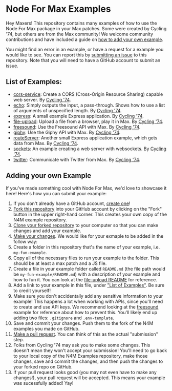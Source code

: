 # Node For Max Examples

Hey Maxers! This repository contains many examples of how to use the Node For Max package in your Max patches. Some were created by Cycling '74, but others are from the Max community! We welcome community contributions and have included a guide on [how to add your own example](#adding-your-own-example). 

You might find an error in an example, or have a request for a example you would like to see. You can report this by [submitting an issue](https://github.com/Cycling74/n4m-examples/issues/new) to this repository. Note that you will need to have a GitHub account to submit an issue.

## List of Examples:

* [cors-service](https://github.com/Cycling74/n4m-examples/tree/master/cors-service): Create a CORS (Cross-Origin Resource Sharing) capable web server. By [Cycling '74](https://github.com/Cycling74).
* [echo](https://github.com/Cycling74/n4m-examples/tree/master/echo): Simply outputs the input, a pass-through. Shows how to use a list of arguments of unspecified length. By [Cycling '74](https://github.com/Cycling74).
* [express](https://github.com/Cycling74/n4m-examples/tree/master/express): A small example Express application. By [Cycling '74](https://github.com/Cycling74).
* [file-upload](https://github.com/Cycling74/n4m-examples/tree/master/file-upload): Upload a file from a browser, play it in Max. By [Cycling '74](https://github.com/Cycling74).
* [freesound](https://github.com/Cycling74/n4m-examples/tree/master/freesound): Use the Freesound API with Max. By [Cycling '74](https://github.com/Cycling74).
* [giphy](https://github.com/Cycling74/n4m-examples/tree/master/giphy): Use the Giphy API with Max. By [Cycling '74](https://github.com/Cycling74).
* [routeServer](https://github.com/Cycling74/n4m-examples/tree/master/routeServer): Another small Express application example, which gets data from Max. By [Cycling '74](https://github.com/Cycling74).
* [sockets](https://github.com/Cycling74/n4m-examples/tree/master/sockets): An example creating a web server with websockets. By [Cycling '74](https://github.com/Cycling74).
* [twitter](https://github.com/Cycling74/n4m-examples/tree/master/twitter): Communicate with Twitter from Max. By [Cycling '74](https://github.com/Cycling74).

## Adding your own Example

If you've made something cool with Node For Max, we'd love to showcase it here! Here's how you can submit your example:

1. If you don't already have a GitHub account, [create one](https://github.com/join)!
2. [Fork this repository](https://guides.github.com/activities/forking/#fork) into your GitHub account by clicking on the "Fork" button in the upper right-hand corner. This creates your own copy of the N4M example repository.
3. [Clone your forked repository](https://guides.github.com/activities/forking/#clone) to your computer so that you can make changes and add your example.
4. [Make your changes](https://guides.github.com/activities/forking/#making-changes). We would like for your exmaple to be added in the follow way:
  1. Create a folder in this repository that's the name of your example, i.e. `my-fun-example`.
  2. Copy all of the necessary files to run your example to the folder. This should be at least a max patch and a JS file.
  3. Create a file in your example folder called `README.md` (the file path would be `my-fun-example/README.md`) with a description of your example and how to fun it. You can look at the [file-upload README](https://github.com/Cycling74/n4m-examples/blob/master/file-upload/README.md) for reference.
  4. Add a link to your example in this file, under ["List of Examples"](#list-of-examples). Be sure to credit yourself!
  5. Make sure you don't accidentally add any sensitive information to your example! This happens a lot when working with APIs, since you'll need to create and use API keys. We recommend looking at the [freesound](https://github.com/Cycling74/n4m-examples/tree/master/freesound) example for reference about how to prevent this. You'll likely end up adding two files: `.gitignore` and `.env-template`.
5. Save and commit your changes. Push them to the fork of the N4M examples you made on GitHub.
6. [Make a pull request](https://guides.github.com/activities/forking/#making-a-pull-request). You can think of this as the actual "submission" step. 
7. Folks from Cycling '74 may ask you to make some changes. This doesn't mean they won't accept your submission! You'll need to go back to your local copy of the N4M Examples repository, make those changes, save and commit the changes, and then push the changes to your forked repo on GitHub.
8. If your pull request looks good (you may not even have to make any changes!), your pull request will be accepted. This means your example was sucessfully added! Yay!